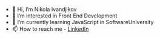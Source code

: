 - 👋 Hi, I’m Nikola Ivandjikov
- 👀 I’m interested in Front End Development
- 🌱 I’m currently learning JavaScript in SoftwareUniversity
- 📫 How to reach me - [LinkedIn](https://www.linkedin.com/in/nikola-ivandjikov/)

<!---
nivandjikov/nivandjikov is a ✨ special ✨ repository because its `README.md` (this file) appears on your GitHub profile.
You can click the Preview link to take a look at your changes.
--->

